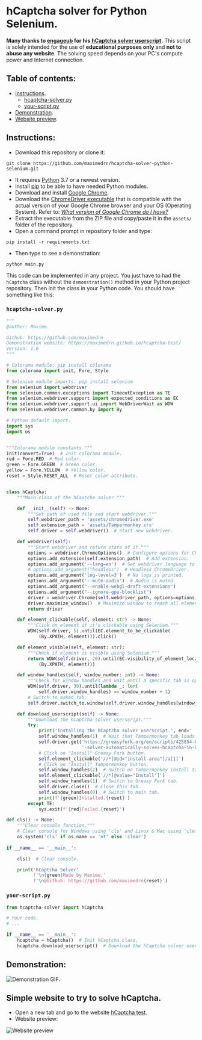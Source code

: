 # hCaptcha solver for Python Selenium.

**Many thanks to [engageub](https://greasyfork.org/fr/users/767752-engageub) for his [hCaptcha solver userscript](https://greasyfork.org/fr/scripts/425854-hcaptcha-solver-automatically-solves-hcaptcha-in-browser).**
This script is solely intended for the use of **educational purposes only** and **not to abuse any website**.
The solving speed depends on your PC's compute power and Internet connection.

## Table of contents:

* [Instructions](https://github.com/maximedrn/hcaptcha-solver-python-selenium#instructions).
  * [hcaptcha-solver.py](https://github.com/maximedrn/hcaptcha-solver-python-selenium#hcaptcha-solverpy)
  * [your-script.py](https://github.com/maximedrn/hcaptcha-solver-python-selenium#your-scriptpy)
* [Demonstration](https://github.com/maximedrn/hcaptcha-solver-python-selenium#demonstration).
* [Website preview](https://github.com/maximedrn/hcaptcha-solver-python-selenium#website-preview).

## Instructions:

* Download this repository or clone it:
```
git clone https://github.com/maximedrn/hcaptcha-solver-python-selenium.git
```
* It requires [Python](https://www.python.org/) 3.7 or a newest version.
* Install [pip](https://pip.pypa.io/en/stable/installation/) to be able to have needed Python modules.
* Download and install [Google Chrome](https://www.google.com/intl/en_en/chrome/).
* Download the [ChromeDriver executable](https://chromedriver.chromium.org/downloads) that is compatible with the actual version of your Google Chrome browser and your OS (Operating System). Refer to: _[What version of Google Chrome do I have?](https://www.whatismybrowser.com/detect/what-version-of-chrome-do-i-have)_
* Extract the executable from the ZIP file and copy/paste it in the `assets/` folder of the repository.
* Open a command prompt in repository folder and type:
```
pip install -r requirements.txt
```
* Then type to see a demonstration:
```
python main.py
```

This code can be implemented in any project. You just have to had the `hCaptcha` class without the `demonstration()` method in your Python project repository.
Then init the class in your Python code. You should have something like this:

### `hcaptcha-solver.py`
```python
"""
@author: Maxime.

Github: https://github.com/maximedrn
Demonstration website: https://maximedrn.github.io/hcaptcha-test/
Version: 1.0
"""

# Colorama module: pip install colorama
from colorama import init, Fore, Style

# Selenium module imports: pip install selenium
from selenium import webdriver
from selenium.common.exceptions import TimeoutException as TE
from selenium.webdriver.support import expected_conditions as EC
from selenium.webdriver.support.ui import WebDriverWait as WDW
from selenium.webdriver.common.by import By

# Python default import.
import sys
import os


"""Colorama module constants."""
init(convert=True)  # Init colorama module.
red = Fore.RED  # Red color.
green = Fore.GREEN  # Green color.
yellow = Fore.YELLOW  # Yellow color.
reset = Style.RESET_ALL  # Reset color attribute.


class hCaptcha:
    """Main class of the hCaptcha solver."""

    def __init__(self) -> None:
        """Set path of used file and start webdriver."""
        self.webdriver_path = 'assets/chromedriver.exe'
        self.extension_path = 'assets/Tampermonkey.crx'
        self.driver = self.webdriver()  # Start new webdriver.

    def webdriver(self):
        """Start webdriver and return state of it."""
        options = webdriver.ChromeOptions()  # Configure options for Chrome.
        options.add_extension(self.extension_path)  # Add extension.
        options.add_argument('--lang=en')  # Set webdriver language to English.
        # options.add_argument("headless")  # Headless ChromeDriver.
        options.add_argument('log-level=3')  # No logs is printed.
        options.add_argument('--mute-audio')  # Audio is muted.
        options.add_argument("--enable-webgl-draft-extensions")
        options.add_argument("--ignore-gpu-blocklist")
        driver = webdriver.Chrome(self.webdriver_path, options=options)
        driver.maximize_window()  # Maximize window to reach all elements.
        return driver

    def element_clickable(self, element: str) -> None:
        """Click on element if it's clickable using Selenium."""
        WDW(self.driver, 5).until(EC.element_to_be_clickable(
            (By.XPATH, element))).click()

    def element_visible(self, element: str):
        """Check if element is visible using Selenium."""
        return WDW(self.driver, 20).until(EC.visibility_of_element_located(
            (By.XPATH, element)))

    def window_handles(self, window_number: int) -> None:
        """Check for window handles and wait until a specific tab is opened."""
        WDW(self.driver, 30).until(lambda _: len(
            self.driver.window_handles) == window_number + 1)
        # Switch to asked tab.
        self.driver.switch_to.window(self.driver.window_handles[window_number])

    def download_userscript(self) -> None:
        """Download the hCaptcha solver userscript."""
        try:
            print('Installing the hCaptcha solver userscript.', end=' ')
            self.window_handles(1)  # Wait that Tampermonkey tab loads.
            self.driver.get('https://greasyfork.org/en/scripts/425854-hcaptcha'
                            '-solver-automatically-solves-hcaptcha-in-browser')
            # Click on "Install" Greasy Fork button.
            self.element_clickable('//*[@id="install-area"]/a[1]')
            # Click on "Install" Tampermonkey button.
            self.window_handles(2)  # Switch on Tampermonkey install tab.
            self.element_clickable('//*[@value="Install"]')
            self.window_handles(1)  # Switch to Greasy Fork tab.
            self.driver.close()  # Close this tab.
            self.window_handles(0)  # Switch to main tab.
            print(f'{green}Installed.{reset}')
        except TE:
            sys.exit(f'{red}Failed.{reset}')

def cls() -> None:
    """Clear console function."""
    # Clear console for Windows using 'cls' and Linux & Mac using 'clear'.
    os.system('cls' if os.name == 'nt' else 'clear')
    
if __name__ == '__main__':

    cls()  # Clear console.

    print('hCaptcha Solver'
          f'\n{green}Made by Maxime.'
          f'\n@Github: https://github.com/maximedrn{reset}')
```

### `your-script.py`
```python
from hcaptcha-solver import hCaptcha

# Your code.
# ...

if __name__ == '__main__':
    hcaptcha = hCaptcha()  # Init hCaptcha class.
    hcaptcha.download_userscript()  # Download the hCaptcha solver userscript.
```

## Demonstration:

![Demonstration GIF](https://github.com/maximedrn/hcaptcha-solver-python-selenium/blob/master/images/demonstration.gif).

## Simple website to try to solve hCaptcha.

* Open a new tab and go to the website [hCaptcha test](https://maximedrn.github.io/hcaptcha-test/).
* Website preview:

![Website preview](https://github.com/maximedrn/hcaptcha-test/blob/master/images/preview.png)
